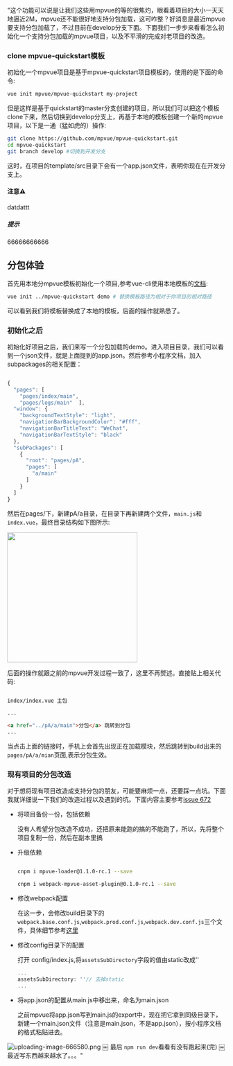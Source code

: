 "这个功能可以说是让我们这些用mpvue的等的很焦灼，眼看着项目的大小一天天地逼近2M，mpvue还不能很好地支持分包加载，这可咋整？好消息是最近mpvue要支持分包加载了，不过目前在develop分支下面。下面我们一步步来看看怎么初始化一个支持分包加载的mpvue项目，以及不平滑的完成对老项目的改造。

### clone mpvue-quickstart模板

初始化一个mpvue项目是基于mpvue-quickstart项目模板的，使用的是下面的命令:

```bash
vue init mpvue/mpvue-quickstart my-project
```

但是这样是基于quickstart的master分支创建的项目，所以我们可以把这个模板clone下来，然后切换到develop分支上，再基于本地的模板创建一个新的mpvue项目，以下是一通（猛如虎的）操作:

```bash
git clone https://github.com/mpvue/mpvue-quickstart.git
cd mpvue-quickstart
git branch develop #切换到开发分支
```

这时，在项目的template/src目录下会有一个app.json文件，表明你现在在开发分支上。

#### 注意⚠️

datdattt
  ##### 提示

  66666666666

## 分包体验

首先用本地分mpvue模板初始化一个项目,参考vue-cli使用本地模板的[文档](https://github.com/vuejs/vue-cli/tree/v2#local-templates):

```bash
vue init ../mpvue-quickstart demo # 替换模板路径为相对于你项目的相对路径
```
可以看到我们将模板替换成了本地的模板，后面的操作就熟悉了。

### 初始化之后

初始化好项目之后，我们来写一个分包加载的demo。进入项目目录，我们可以看到一个json文件，就是上面提到的app.json。然后参考小程序文档，加入subpackages的相关配置：

```js

{
  "pages": [
    "pages/index/main",
    "pages/logs/main"  ],
  "window": {
    "backgroundTextStyle": "light",
    "navigationBarBackgroundColor": "#fff",
    "navigationBarTitleText": "WeChat",
    "navigationBarTextStyle": "black"
  },
  "subPackages": [
    {
      "root": "pages/pA",
      "pages": [
        "a/main"
      ]
    }
  ]
}

```
然后在pages/下，新建pA/a目录，在目录下再新建两个文件，`main.js`和`index.vue`，最终目录结构如下图所示:

<img width="300px" src="https://images2018.cnblogs.com/blog/1016471/201808/1016471-20180817223857688-655855736.png"/>

后面的操作就跟之前的mpvue开发过程一致了，这里不再赘述。直接贴上相关代码:

```html

index/index.vue 主包

...

<a href="../pA/a/main">分包</a> 跳转到分包
...

```
当点击上面的链接时，手机上会首先出现正在加载模块，然后跳转到build出来的`pages/pA/a/mian`页面,表示分包生效。

### 现有项目的分包改造

对于想将现有项目改造成支持分包的朋友，可能要麻烦一点，还要踩一点坑。下面我就详细说一下我们的改造过程以及遇到的坑。下面内容主要参考[issue 672](https://github.com/Meituan-Dianping/mpvue/issues/672)

- 将项目备份一份，包括依赖

	没有人希望分包改造不成功，还把原来能跑的搞的不能跑了，所以，先将整个项目复制一份，然后在副本里搞
    
- 升级依赖

    ```bash

    cnpm i mpvue-loader@1.1.0-rc.1 --save

    cnpm i webpack-mpvue-asset-plugin@0.1.0-rc.1 --save

    ```

- 修改webpack配置

	在这一步，会修改build目录下的`webpack.base.conf.js`,`webpack.prod.conf.js`,`webpack.dev.conf.js`三个文件，具体细节参考[这里](https://github.com/mpvue/mpvue-quickstart/pull/39/files)
    
- 修改config目录下的配置

	打开 config/index.js,将`assetsSubDirectory`字段的值由static改成''
    
    ```js
    ...
    assetsSubDirectory: ''// 去掉static
    ...
    ```

- 将app.json的配置从main.js中移出来，命名为main.json

	之前mpvue将app.json写到main.js的export中，现在把它拿到同级目录下，新建一个main.json文件（注意是main.json，不是app.json），按小程序文档的格式粘贴进去。
    
![uploading-image-666580.png](https://images2018.cnblogs.com/blog/1016471/201808/1016471-20180823220142058-70937048.png)
    ￼
最后 `npm run dev`看看有没有跑起来(完)
￼
最近写东西越来越水了。。。"